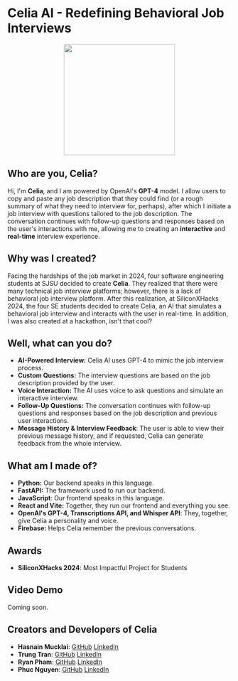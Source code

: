 # Celia AI - Redefining Behavioral Job Interviews

<p align="center">
  <img src="https://github.com/food0903/AI-Job-Interview/assets/61821603/ae513199-d1ee-4b49-b2bb-357ac4c3b3a2" width="250" height="250">
</p>

## Who are you, Celia?
Hi, I'm **Celia**, and I am powered by OpenAI's **GPT-4** model. I allow users to copy and paste any job description that they could find (or a rough summary of what they need to interview for, perhaps), after which I initiate a job interview with questions tailored to the job description. The conversation continues with follow-up questions and responses based on the user's interactions with me, allowing me to creating an **interactive** and **real-time** interview experience.

## Why was I created?
Facing the hardships of the job market in 2024, four software engineering students at SJSU decided to create **Celia**. They realized that there were many technical job interview platforms; however, there is a lack of behavioral job interview platform. After this realization, at SiliconXHacks 2024, the four SE students decided to create Celia, an AI that simulates a behavioral job interview and interacts with the user in real-time. In addition, I was also created at a hackathon, isn't that cool?

## Well, what can you do?
* **AI-Powered Interview:** Celia AI uses GPT-4 to mimic the job interview process.
* **Custom Questions:** The interview questions are based on the job description provided by the user.
* **Voice Interaction:** The AI uses voice to ask questions and simulate an interactive interview.
* **Follow-Up Questions:** The conversation continues with follow-up questions and responses based on the job description and previous user interactions.
* **Message History & Interview Feedback**: The user is able to view their previous message history, and if requested, Celia can generate feedback from the whole interview.

## What am I made of?
* **Python:** Our backend speaks in this language.
* **FastAPI:** The framework used to run our backend.
* **JavaScript**: Our frontend speaks in this language.
* **React and Vite:** Together, they run our frontend and everything you see.
* **OpenAI's GPT-4, Transcriptions API, and Whisper API**: They, together, give Celia a personality and voice.
* **Firebase:** Helps Celia remember the previous conversations.

## Awards
* **SiliconXHacks 2024**: Most Impactful Project for Students



## Video Demo
Coming soon.

## Creators and Developers of Celia
* **Hasnain Mucklai**: [GitHub](https://github.com/Hasnain7861) [LinkedIn](https://www.linkedin.com/in/hasnainmucklai/)
* **Trung Tran**: [GitHub](https://github.com/trungtran1234) [LinkedIn](https://www.linkedin.com/in/trung-tran1234/)
* **Ryan Pham**: [GitHub](https://github.com/flotoria) [LinkedIn](https://www.linkedin.com/in/ryan-pham-617b32223/)
* **Phuc Nguyen**: [GitHub](https://github.com/food0903) [LinkedIn](https://www.linkedin.com/in/phuc-ngoc-tan-nguyen/)
